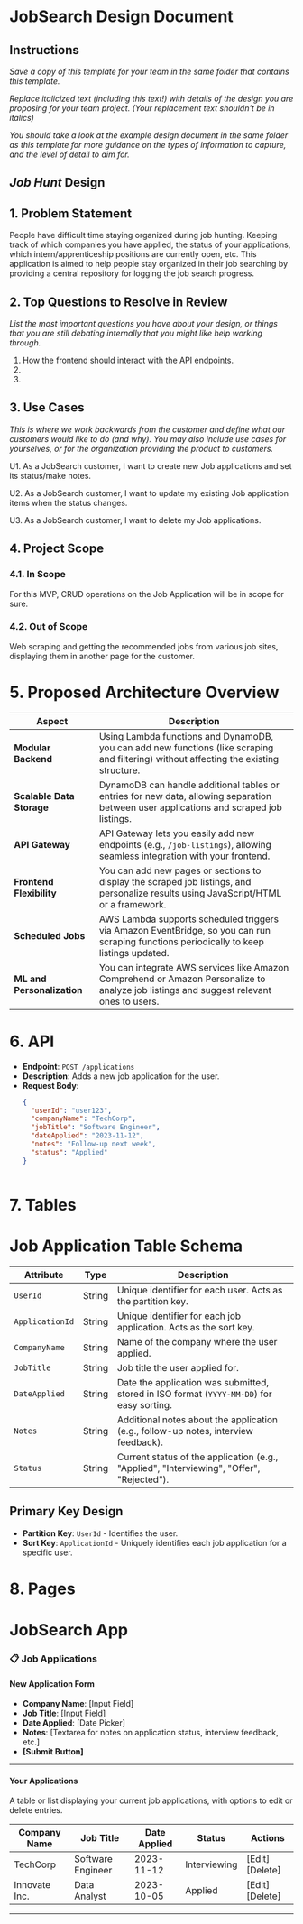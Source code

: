 # JobSearch Design Document

## Instructions

*Save a copy of this template for your team in the same folder that contains
this template.*

*Replace italicized text (including this text!) with details of the design you
are proposing for your team project. (Your replacement text shouldn't be in
italics)*

*You should take a look at the example design document in the same folder as
this template for more guidance on the types of information to capture, and the
level of detail to aim for.*

## *Job Hunt* Design

## 1. Problem Statement

People have difficult time staying organized during job hunting.
Keeping track of which companies you have applied, the status of your applications,
which intern/apprenticeship positions are currently open, etc. 
This application is aimed to help people stay organized in their job searching
by providing a central repository for logging the job search progress. 



## 2. Top Questions to Resolve in Review

*List the most important questions you have about your design, or things that
you are still debating internally that you might like help working through.*

1.   How the frontend should interact with the API endpoints.
2.   
3.   

## 3. Use Cases

*This is where we work backwards from the customer and define what our customers
would like to do (and why). You may also include use cases for yourselves, or
for the organization providing the product to customers.*

U1. As a JobSearch customer, I want to create new Job applications and set its status/make notes. 

U2. As a JobSearch customer, I want to update my existing Job application items when the status changes.
    
U3. As a JobSearch customer, I want to delete my Job applications.

## 4. Project Scope

### 4.1. In Scope

For this MVP, CRUD operations on the Job Application will be in scope for sure.

### 4.2. Out of Scope

Web scraping and getting the recommended jobs from various job sites, displaying them
in another page for the customer.

# 5. Proposed Architecture Overview

| Aspect                      | Description                                                                                                    |
|-----------------------------|----------------------------------------------------------------------------------------------------------------|
| **Modular Backend**         | Using Lambda functions and DynamoDB, you can add new functions (like scraping and filtering) without affecting the existing structure. |
| **Scalable Data Storage**   | DynamoDB can handle additional tables or entries for new data, allowing separation between user applications and scraped job listings. |
| **API Gateway**             | API Gateway lets you easily add new endpoints (e.g., `/job-listings`), allowing seamless integration with your frontend. |
| **Frontend Flexibility**    | You can add new pages or sections to display the scraped job listings, and personalize results using JavaScript/HTML or a framework. |
| **Scheduled Jobs**          | AWS Lambda supports scheduled triggers via Amazon EventBridge, so you can run scraping functions periodically to keep listings updated. |
| **ML and Personalization**  | You can integrate AWS services like Amazon Comprehend or Amazon Personalize to analyze job listings and suggest relevant ones to users. |


# 6. API

- **Endpoint**: `POST /applications`
- **Description**: Adds a new job application for the user.
- **Request Body**:
  ```json
  {
    "userId": "user123",
    "companyName": "TechCorp",
    "jobTitle": "Software Engineer",
    "dateApplied": "2023-11-12",
    "notes": "Follow-up next week",
    "status": "Applied"
  }



# 7. Tables

# Job Application Table Schema

| Attribute      | Type     | Description                                                                                   |
|----------------|----------|-----------------------------------------------------------------------------------------------|
| `UserId`       | String   | Unique identifier for each user. Acts as the partition key.                                   |
| `ApplicationId`| String   | Unique identifier for each job application. Acts as the sort key.                             |
| `CompanyName`  | String   | Name of the company where the user applied.                                                   |
| `JobTitle`     | String   | Job title the user applied for.                                                               |
| `DateApplied`  | String   | Date the application was submitted, stored in ISO format (`YYYY-MM-DD`) for easy sorting.     |
| `Notes`        | String   | Additional notes about the application (e.g., follow-up notes, interview feedback).           |
| `Status`       | String   | Current status of the application (e.g., "Applied", "Interviewing", "Offer", "Rejected").     |

## Primary Key Design
- **Partition Key**: `UserId` - Identifies the user.
- **Sort Key**: `ApplicationId` - Uniquely identifies each job application for a specific user.


# 8. Pages

# JobSearch App

### 📋 Job Applications

#### New Application Form
- **Company Name**: [Input Field]
- **Job Title**: [Input Field]
- **Date Applied**: [Date Picker]
- **Notes**: [Textarea for notes on application status, interview feedback, etc.]
- **[Submit Button]**

---

#### Your Applications
A table or list displaying your current job applications, with options to edit or delete entries.

| Company Name   | Job Title           | Date Applied | Status          | Actions          |
|----------------|----------------------|--------------|-----------------|------------------|
| TechCorp       | Software Engineer    | 2023-11-12   | Interviewing    | [Edit] [Delete]  |
| Innovate Inc.  | Data Analyst         | 2023-10-05   | Applied         | [Edit] [Delete]  |

---
